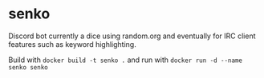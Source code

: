 # senko
Discord bot currently a dice using random.org and eventually for IRC client features such as keyword highlighting.

Build with `docker build -t senko .` and run with `docker run -d --name senko senko`